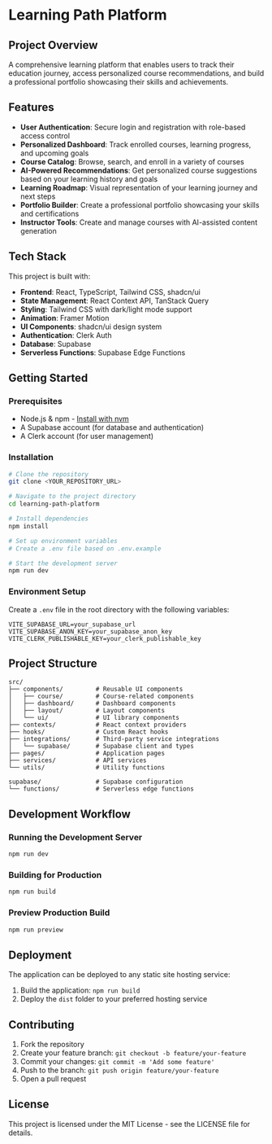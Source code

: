 
# Learning Path Platform

## Project Overview

A comprehensive learning platform that enables users to track their education journey, access personalized course recommendations, and build a professional portfolio showcasing their skills and achievements.

## Features

- **User Authentication**: Secure login and registration with role-based access control
- **Personalized Dashboard**: Track enrolled courses, learning progress, and upcoming goals
- **Course Catalog**: Browse, search, and enroll in a variety of courses
- **AI-Powered Recommendations**: Get personalized course suggestions based on your learning history and goals
- **Learning Roadmap**: Visual representation of your learning journey and next steps
- **Portfolio Builder**: Create a professional portfolio showcasing your skills and certifications
- **Instructor Tools**: Create and manage courses with AI-assisted content generation

## Tech Stack

This project is built with:

- **Frontend**: React, TypeScript, Tailwind CSS, shadcn/ui
- **State Management**: React Context API, TanStack Query
- **Styling**: Tailwind CSS with dark/light mode support
- **Animation**: Framer Motion
- **UI Components**: shadcn/ui design system
- **Authentication**: Clerk Auth
- **Database**: Supabase
- **Serverless Functions**: Supabase Edge Functions

## Getting Started

### Prerequisites

- Node.js & npm - [Install with nvm](https://github.com/nvm-sh/nvm#installing-and-updating)
- A Supabase account (for database and authentication)
- A Clerk account (for user management)

### Installation

```sh
# Clone the repository
git clone <YOUR_REPOSITORY_URL>

# Navigate to the project directory
cd learning-path-platform

# Install dependencies
npm install

# Set up environment variables
# Create a .env file based on .env.example

# Start the development server
npm run dev
```

### Environment Setup

Create a `.env` file in the root directory with the following variables:

```
VITE_SUPABASE_URL=your_supabase_url
VITE_SUPABASE_ANON_KEY=your_supabase_anon_key
VITE_CLERK_PUBLISHABLE_KEY=your_clerk_publishable_key
```

## Project Structure

```
src/
├── components/         # Reusable UI components
│   ├── course/         # Course-related components
│   ├── dashboard/      # Dashboard components
│   ├── layout/         # Layout components
│   └── ui/             # UI library components
├── contexts/           # React context providers
├── hooks/              # Custom React hooks
├── integrations/       # Third-party service integrations
│   └── supabase/       # Supabase client and types
├── pages/              # Application pages
├── services/           # API services
└── utils/              # Utility functions

supabase/               # Supabase configuration
└── functions/          # Serverless edge functions
```

## Development Workflow

### Running the Development Server

```sh
npm run dev
```

### Building for Production

```sh
npm run build
```

### Preview Production Build

```sh
npm run preview
```

## Deployment

The application can be deployed to any static site hosting service:

1. Build the application: `npm run build`
2. Deploy the `dist` folder to your preferred hosting service

## Contributing

1. Fork the repository
2. Create your feature branch: `git checkout -b feature/your-feature`
3. Commit your changes: `git commit -m 'Add some feature'`
4. Push to the branch: `git push origin feature/your-feature`
5. Open a pull request

## License

This project is licensed under the MIT License - see the LICENSE file for details.
